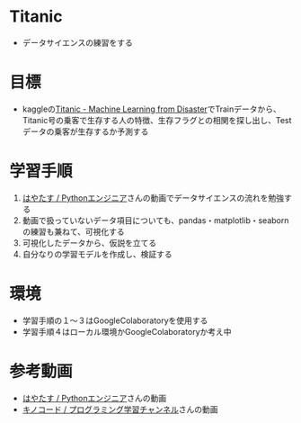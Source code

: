 # Titanic

- データサイエンスの練習をする

# 目標

- kaggleの[Titanic - Machine Learning from Disaster](https://www.kaggle.com/c/titanic/overview)でTrainデータから、Titanic号の乗客で生存する人の特徴、生存フラグとの相関を探し出し、Testデータの乗客が生存するか予測する

# 学習手順

1. [はやたす / Pythonエンジニア](https://www.youtube.com/watch?v=F3D75T_wW4w&list=PL4Y-mUWLK2t0Vy2sUIXK3ItMX0s7CvoB_)さんの動画でデータサイエンスの流れを勉強する
2. 動画で扱っていないデータ項目についても、pandas・matplotlib・seabornの練習も兼ねて、可視化する
3. 可視化したデータから、仮説を立てる
4. 自分なりの学習モデルを作成し、検証する

# 環境

- 学習手順の１～３はGoogleColaboratoryを使用する
- 学習手順４はローカル環境かGoogleColaboratoryか考え中

# 参考動画

- [はやたす / Pythonエンジニア](https://www.youtube.com/watch?v=F3D75T_wW4w&list=PL4Y-mUWLK2t0Vy2sUIXK3ItMX0s7CvoB_)さんの動画
- [キノコード / プログラミング学習チャンネル](https://www.youtube.com/c/kinocode/featured)さんの動画
